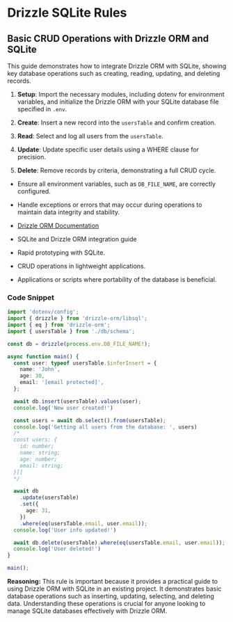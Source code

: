 # Drizzle SQLite Rules

## Basic CRUD Operations with Drizzle ORM and SQLite

This guide demonstrates how to integrate Drizzle ORM with SQLite, showing key database operations such as creating, reading, updating, and deleting records.

1. **Setup**: Import the necessary modules, including dotenv for environment variables, and initialize the Drizzle ORM with your SQLite database file specified in `.env`.

2. **Create**: Insert a new record into the `usersTable` and confirm creation.

3. **Read**: Select and log all users from the `usersTable`.

4. **Update**: Update specific user details using a WHERE clause for precision.

5. **Delete**: Remove records by criteria, demonstrating a full CRUD cycle.

- Ensure all environment variables, such as `DB_FILE_NAME`, are correctly configured.
- Handle exceptions or errors that may occur during operations to maintain data integrity and stability.

- [Drizzle ORM Documentation](https://orm.drizzle.team/docs/get-started/sqlite-existing)
- SQLite and Drizzle ORM integration guide

- Rapid prototyping with SQLite.
- CRUD operations in lightweight applications.
- Applications or scripts where portability of the database is beneficial.

### Code Snippet

```typescript
import 'dotenv/config';
import { drizzle } from 'drizzle-orm/libsql';
import { eq } from 'drizzle-orm';
import { usersTable } from './db/schema';

const db = drizzle(process.env.DB_FILE_NAME!);

async function main() {
  const user: typeof usersTable.$inferInsert = {
    name: 'John',
    age: 30,
    email: '[email protected]',
  };

  await db.insert(usersTable).values(user);
  console.log('New user created!')

  const users = await db.select().from(usersTable);
  console.log('Getting all users from the database: ', users)
  /*
  const users: {
    id: number;
    name: string;
    age: number;
    email: string;
  }[]
  */

  await db
    .update(usersTable)
    .set({
      age: 31,
    })
    .where(eq(usersTable.email, user.email));
  console.log('User info updated!')

  await db.delete(usersTable).where(eq(usersTable.email, user.email));
  console.log('User deleted!')
}

main();
```

**Reasoning:** This rule is important because it provides a practical guide to using Drizzle ORM with SQLite in an existing project. It demonstrates basic database operations such as inserting, updating, selecting, and deleting data. Understanding these operations is crucial for anyone looking to manage SQLite databases effectively with Drizzle ORM.